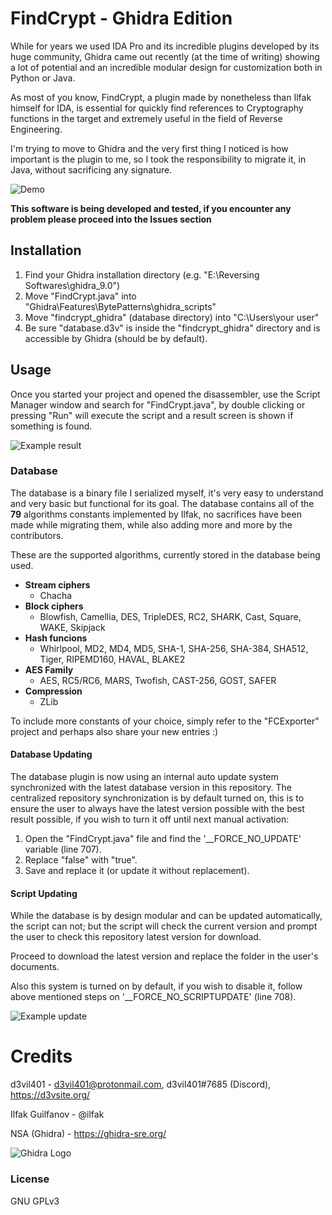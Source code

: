 # FindCrypt - Ghidra Edition

While for years we used IDA Pro and its incredible plugins developed by its huge community, Ghidra came out recently (at the time of writing) showing a lot of potential and an incredible modular design for customization both in Python or Java.

As most of you know, FindCrypt, a plugin made by nonetheless than Ilfak himself for IDA, is essential for quickly find references to Cryptography functions in the target and extremely useful in the field of Reverse Engineering.

I'm trying to move to Ghidra and the very first thing I noticed is how important is the plugin to me, so I took the responsibility to migrate it, in Java, without sacrificing any signature.

![Demo](https://github.com/d3v1l401/FindCrypt-Ghidra/blob/master/Misc/demo.gif)

**This software is being developed and tested, if you encounter any problem please proceed into the Issues section**

## Installation

1. Find your Ghidra installation directory (e.g. "E:\Reversing Softwares\ghidra_9.0")
2. Move "FindCrypt.java" into "Ghidra\Features\BytePatterns\ghidra_scripts"
3. Move "findcrypt_ghidra" (database directory) into "C:\Users\your user\"
4. Be sure "database.d3v" is inside the "findcrypt_ghidra" directory and is accessible by Ghidra (should be by default).

## Usage

Once you started your project and opened the disassembler, use the Script Manager window and search for "FindCrypt.java",
by double clicking or pressing "Run" will execute the script and a result screen is shown if something is found.

![Example result](https://github.com/d3v1l401/FindCrypt-Ghidra/blob/master/Misc/resDemo.png)

### Database

The database is a binary file I serialized myself, it's very easy to understand and very basic but functional for its goal.
The database contains all of the **79** algorithms constants implemented by Ilfak, no sacrifices have been made while migrating them, while also adding 
more and more by the contributors.

These are the supported algorithms, currently stored in the database being used.

* **Stream ciphers** 
	* Chacha
* **Block ciphers**
    * Blowfish, Camellia, DES, TripleDES, RC2, SHARK, Cast, Square, WAKE, Skipjack 
* **Hash funcions** 
    * Whirlpool, MD2, MD4, MD5, SHA-1, SHA-256, SHA-384, SHA512, Tiger, RIPEMD160, HAVAL, BLAKE2
* **AES Family**
    * AES, RC5/RC6, MARS, Twofish, CAST-256, GOST, SAFER 
* **Compression** 
    * ZLib 

To include more constants of your choice, simply refer to the "FCExporter" project and perhaps also share your new entries :)

#### Database Updating

The database plugin is now using an internal auto update system synchronized with the latest database version in this repository.
The centralized repository synchronization is by default turned on, this is to ensure the user to always have the latest version possible
with the best result possible, if you wish to turn it off until next manual activation:

1. Open the "FindCrypt.java" file and find the '__FORCE_NO_UPDATE' variable (line 707).
2. Replace "false" with "true".
3. Save and replace it (or update it without replacement).

#### Script Updating

While the database is by design modular and can be updated automatically, the script can not; but the script will check the current version and prompt
the user to check this repository latest version for download.

Proceed to download the latest version and replace the folder in the user's documents.

Also this system is turned on by default, if you wish to disable it, follow above mentioned steps on '__FORCE_NO_SCRIPTUPDATE' (line 708).

![Example update](https://github.com/d3v1l401/FindCrypt-Ghidra/blob/master/Misc/updDemo.png)

# Credits
d3vil401 - d3vil401@protonmail.com, d3vil401#7685 (Discord), https://d3vsite.org/

Ilfak Guilfanov - @ilfak

NSA (Ghidra) - https://ghidra-sre.org/


![Ghidra Logo](https://media.defense.gov/2019/Mar/05/2002096238/400/400/0/190503-D-IM742-3002.PNG)

### License

GNU GPLv3
